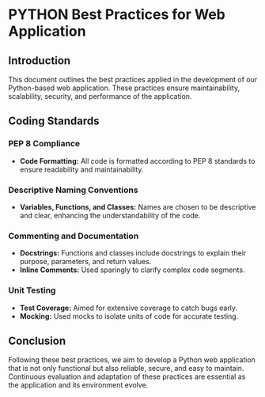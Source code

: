 # PYTHON Best Practices for Web Application

## Introduction

This document outlines the best practices applied in the development of our Python-based web application. These practices ensure maintainability, scalability, security, and performance of the application.

## Coding Standards

### PEP 8 Compliance
- **Code Formatting:** All code is formatted according to PEP 8 standards to ensure readability and maintainability.

### Descriptive Naming Conventions
- **Variables, Functions, and Classes:** Names are chosen to be descriptive and clear, enhancing the understandability of the code.

### Commenting and Documentation
- **Docstrings:** Functions and classes include docstrings to explain their purpose, parameters, and return values.
- **Inline Comments:** Used sparingly to clarify complex code segments.

### Unit Testing
- **Test Coverage:** Aimed for extensive coverage to catch bugs early.
- **Mocking:** Used mocks to isolate units of code for accurate testing.

## Conclusion

Following these best practices, we aim to develop a Python web application that is not only functional but also reliable, secure, and easy to maintain. Continuous evaluation and adaptation of these practices are essential as the application and its environment evolve.
